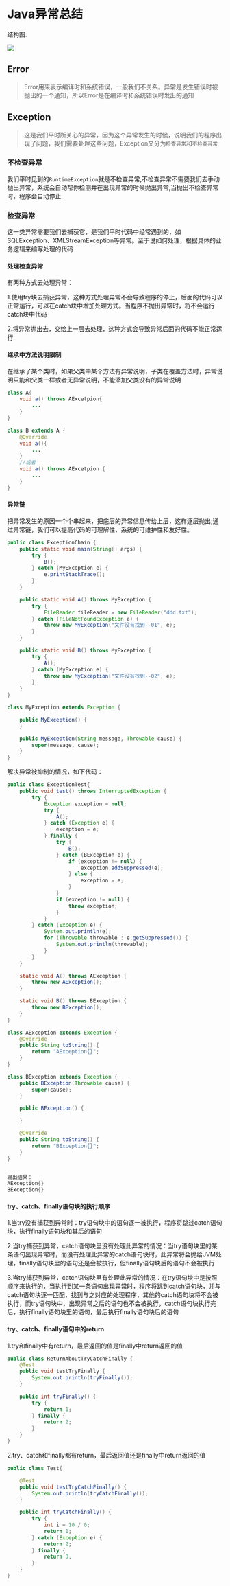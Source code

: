 # Java异常总结

结构图:

![](https://github.com/weiguangshuai/note/blob/master/%E5%9B%BE%E5%BA%8A/exception.png)

## Error


>Error用来表示编译时和系统错误，一般我们不关系。异常是发生错误时被抛出的一个通知，所以Error是在编译时和系统错误时发出的通知

## Exception

>这是我们平时所关心的异常，因为这个异常发生的时候，说明我们的程序出现了问题，我们需要处理这些问题，Exception又分为`检查异常`和`不检查异常`

### 不检查异常

我们平时见到的`RuntimeException`就是不检查异常,不检查异常不需要我们去手动抛出异常，系统会自动帮你检测并在出现异常的时候抛出异常,当抛出不检查异常时，程序会自动停止

### 检查异常

这一类异常需要我们去捕获它，是我们平时代码中经常遇到的，如SQLException、XMLStreamException等异常。至于说如何处理，根据具体的业务逻辑来编写处理的代码

#### 处理检查异常

有两种方式去处理异常：

1.使用try块去捕获异常，这种方式处理异常不会导致程序的停止，后面的代码可以正常运行，可以在catch块中增加处理方式。当程序不抛出异常时，将不会运行catch块中代码

2.将异常抛出去，交给上一层去处理，这种方式会导致异常后面的代码不能正常运行

#### 继承中方法说明限制

在继承了某个类时，如果父类中某个方法有异常说明，子类在覆盖方法时，异常说明只能和父类一样或者无异常说明，不能添加父类没有的异常说明

```Java
class A{
    void a() throws AExcetpion{
        ...
    }
}

class B extends A {
    @Override
    void a(){
        ...
    }
    //或者
    void a() throws AExcetpion {
        ...
    }
}
```
#### 异常链

把异常发生的原因一个个串起来，把底层的异常信息传给上层，这样逐层抛出;通过异常链，我们可以提高代码的可理解性、系统的可维护性和友好性。

```Java
public class ExceptionChain {
    public static void main(String[] args) {
        try {
            B();
        } catch (MyException e) {
            e.printStackTrace();
        }
    }

    public static void A() throws MyException {
        try {
            FileReader fileReader = new FileReader("ddd.txt");
        } catch (FileNotFoundException e) {
            throw new MyException("文件没有找到--01", e);
        }
    }

    public static void B() throws MyException {
        try {
            A();
        } catch (MyException e) {
            throw new MyException("文件没有找到--02", e);
        }
    }
}

class MyException extends Exception {

    public MyException() {
    }

    public MyException(String message, Throwable cause) {
        super(message, cause);
    }
}
```
解决异常被抑制的情况，如下代码：

```Java
public class ExceptionTest{
    public void test() throws InterruptedException {
        try {
            Exception exception = null;
            try {
                A();
            } catch (Exception e) {
                exception = e;
            } finally {
                try {
                    B();
                } catch (BException e) {
                    if (exception != null) {
                        exception.addSuppressed(e);
                    } else {
                        exception = e;
                    }
                }
                if (exception != null) {
                    throw exception;
                }
            }
        } catch (Exception e) {
            System.out.println(e);
            for (Throwable throwable : e.getSuppressed()) {
                System.out.println(throwable);
            }
        }
    }

    static void A() throws AException {
        throw new AException();
    }

    static void B() throws BException {
        throw new BException();
    }
}

class AException extends Exception {
    @Override
    public String toString() {
        return "AException{}";
    }
}

class BException extends Exception {
    public BException(Throwable cause) {
        super(cause);
    }

    public BException() {

    }

    @Override
    public String toString() {
        return "BException{}";
    }
}


输出结果：
AException{}
BException{}
```

#### try、catch、finally语句块的执行顺序

1.当try没有捕获到异常时：try语句块中的语句逐一被执行，程序将跳过catch语句块，执行finally语句块和其后的语句

2.当try捕获到异常，catch语句块里没有处理此异常的情况：当try语句块里的某条语句出现异常时，而没有处理此异常的catch语句块时，此异常将会抛给JVM处理，finally语句块里的语句还是会被执行，但finally语句块后的语句不会被执行

3.当try捕获到异常，catch语句块里有处理此异常的情况：在try语句块中是按照顺序来执行的，当执行到某一条语句出现异常时，程序将跳到catch语句块，并与catch语句块逐一匹配，找到与之对应的处理程序，其他的catch语句块将不会被执行，而try语句块中，出现异常之后的语句也不会被执行，catch语句块执行完后，执行finally语句块里的语句，最后执行finally语句块后的语句

#### try、catch、finally语句中的return

1.try和finally中有return，最后返回的值是finally中return返回的值
```Java
public class ReturnAboutTryCatchFinally {
    @Test
    public void testTryFinally {
        System.out.println(tryFinally());
    }

    public int tryFinally() {
        try {
            return 1;
        } finally {
            return 2;
        }
    }
}
```

2.try、catch和finally都有return，最后返回值还是finally中return返回的值

```Java
public class Test{

    @Test
    public void testTryCatchFinally() {
        System.out.println(tryCatchFinally());
    }

    public int tryCatchFinally() {
        try {
            int i = 10 / 0;
            return 1;
        } catch (Exception e) {
            return 2;
        } finally {
            return 3;
        }
    }
}
```
